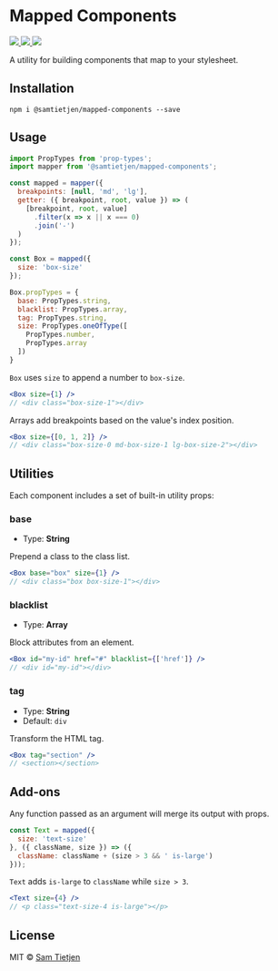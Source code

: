 # Mapped Components

<p>
  <a href="https://www.npmjs.com/package/@samtietjen/mapped-system">
    <img src="https://img.shields.io/badge/npm-v0.13.0-black.svg">
  </a>
  <a href="https://nodejs.org/api/documentation.html#documentation_stability_index">
    <img src="https://img.shields.io/badge/stability-experimental-black.svg">
  </a>
  <a href="https://opensource.org/licenses/MIT">
    <img src="https://img.shields.io/badge/license-MIT-black.svg">
  </a>
</p>

A utility for building components that map to your stylesheet.  

## Installation
```shell
npm i @samtietjen/mapped-components --save
```

## Usage
```js
import PropTypes from 'prop-types';
import mapper from '@samtietjen/mapped-components';

const mapped = mapper({
  breakpoints: [null, 'md', 'lg'],
  getter: ({ breakpoint, root, value }) => (
    [breakpoint, root, value]
      .filter(x => x || x === 0)
      .join('-')
  )
});

const Box = mapped({
  size: 'box-size'
});

Box.propTypes = {
  base: PropTypes.string,
  blacklist: PropTypes.array,
  tag: PropTypes.string,
  size: PropTypes.oneOfType([
    PropTypes.number,
    PropTypes.array
  ])
}
```

`Box` uses `size` to append a number to `box-size`.

```jsx
<Box size={1} /> 
// <div class="box-size-1"></div>
```

Arrays add breakpoints based on the value's index position.

```jsx
<Box size={[0, 1, 2]} /> 
// <div class="box-size-0 md-box-size-1 lg-box-size-2"></div>
```

## Utilities
Each component includes a set of built-in utility props:

### base
- Type: **String**

Prepend a class to the class list.

```jsx
<Box base="box" size={1} /> 
// <div class="box box-size-1"></div>
```

### blacklist
- Type: **Array**

Block attributes from an element.

```jsx
<Box id="my-id" href="#" blacklist={['href']} /> 
// <div id="my-id"></div>
```

### tag
- Type: **String**
- Default: `div`

Transform the HTML tag.

```jsx
<Box tag="section" /> 
// <section></section>
```

## Add-ons

Any function passed as an argument will merge its output with props.

```jsx
const Text = mapped({
  size: 'text-size'
}, ({ className, size }) => ({
  className: className + (size > 3 && ' is-large')
}));
```

`Text` adds `is-large` to `className` while `size > 3`.

```jsx
<Text size={4} />
// <p class="text-size-4 is-large"></p>
```

## License
MIT © [Sam Tietjen](https://samtietjen.com)